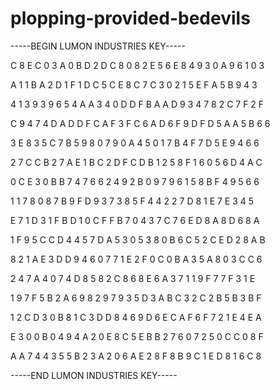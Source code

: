 # plopping-provided-bedevils

-----BEGIN LUMON INDUSTRIES KEY-----

C 8 E C 0 3 A 0 B D 2 D C 8 0 8 2 E 5 6 E 8 4 9 3 0 A 9 6 1 0 3

A 1 1 B A 2 D 1 F 1 D C 5 C E 8 C 7 C 3 0 2 1 5 E F A 5 B 9 4 3

4 1 3 9 3 9 6 5 4 A A 3 4 0 D D F B A A D 9 3 4 7 8 2 C 7 F 2 F

C 9 4 7 4 D A D D F C A F 3 F C 6 A D 6 F 9 D F D 5 A A 5 B 6 6

3 E 8 3 5 C 7 B 5 9 8 0 7 9 0 A 4 5 0 1 7 B 4 F 7 D 5 E 9 4 6 6

2 7 C C B 2 7 A E 1 B C 2 D F C D B 1 2 5 8 F 1 6 0 5 6 D 4 A C

0 C E 3 0 B B 7 4 7 6 6 2 4 9 2 B 0 9 7 9 6 1 5 8 B F 4 9 5 6 6

1 1 7 8 0 8 7 B 9 F D 9 3 7 3 8 5 F 4 4 2 2 7 D 8 1 E 7 E 3 4 5

E 7 1 D 3 1 F B D 1 0 C F F B 7 0 4 3 7 C 7 6 E D 8 A 8 D 6 8 A

1 F 9 5 C C D 4 4 5 7 D A 5 3 0 5 3 8 0 B 6 C 5 2 C E D 2 8 A B

8 2 1 A E 3 D D 9 4 6 0 7 7 1 E 2 F 0 C 0 B A 3 5 A 8 0 3 C C 6

2 4 7 A 4 0 7 4 D 8 5 8 2 C 8 6 8 E 6 A 3 7 1 1 9 F 7 7 F 3 1 E

1 9 7 F 5 B 2 A 6 9 8 2 9 7 9 3 5 D 3 A B C 3 2 C 2 B 5 B 3 B F

1 2 C D 3 0 B 8 1 C 3 D D 8 4 6 9 D 6 E C A F 6 F 7 2 1 E 4 E A

E 3 0 0 B 0 4 9 4 A 2 0 E 8 C 5 E B B 2 7 6 0 7 2 5 0 C C 0 8 F

A A 7 4 4 3 5 5 B 2 3 A 2 0 6 A E 2 8 F 8 B 9 C 1 E D 8 1 6 C 8

-----END LUMON INDUSTRIES KEY-----
